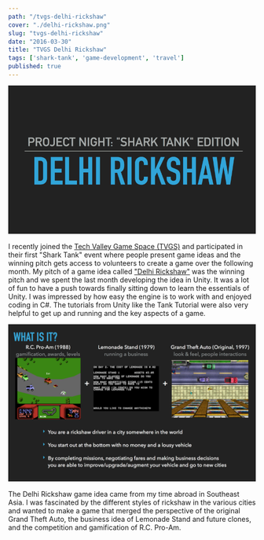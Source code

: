 ```yaml
---
path: "/tvgs-delhi-rickshaw"
cover: "./delhi-rickshaw.png"
slug: "tvgs-delhi-rickshaw"
date: "2016-03-30"
title: "TVGS Delhi Rickshaw"
tags: ['shark-tank', 'game-development', 'travel']
published: true
---
```


![Delhi Rickshaw](delhi-rickshaw.png)

I recently joined the <a href="https://www.techvalleygamespace.com" target="_blank">Tech Valley Game Space (TVGS)</a> and participated in their first "Shark Tank" event where people present game ideas and the winning pitch gets access to volunteers to create a game over the following month. My pitch of a game idea called <a href="https://www.techvalleygamespace.com/project-night-delhi-rickshaw-shark-tank-2-march-30-2016" target="_blank">"Delhi Rickshaw"</a> was the winning pitch and we spent the last month developing the idea in Unity. It was a lot of fun to have a push towards finally sitting down to learn the essentials of Unity. I was impressed by how easy the engine is to work with and enjoyed coding in C#. The tutorials from Unity like the Tank Tutorial were also very helpful to get up and running and the key aspects of a game.

![Delhi Rickshaw](delhi-rickshaw2.png)

The Delhi Rickshaw game idea came from my time abroad in Southeast Asia. I was fascinated by the different styles of rickshaw in the various cities and wanted to make a game that merged the perspective of the original Grand Theft Auto, the business idea of Lemonade Stand and future clones, and the competition and gamification of R.C. Pro-Am.
